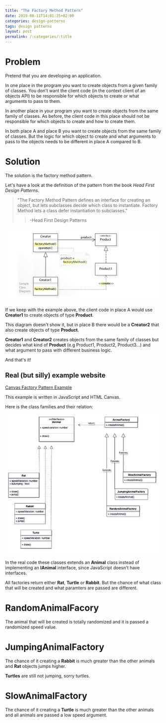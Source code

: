 ```yaml
---
title: "The Factory Method Pattern"
date: 2019-08-11T14:01:25+02:00
categories: design-patterns
tags: design patterns
layout: post
permalink: /:categories/:title
---
```


# Problem

Pretend that you are developing an application. 

In one place in the program you want to create objects from a given
family of classes. You don't want the client code (in the context
client of an objects API) to be responsible for which objects to create or what
arguments to pass to them.


In another place in your program you want to create objects from the
same family of classes. As before, the client code in this place should not be
responsible for which objects to create and how to create them. 

In both place A and place B you want to create objects from the same
family of classes. But the logic for which object to create and what
arguments to pass to the objects needs to be different in place A
compared to B.


# Solution

The solution is the factory method pattern.

Let's have a look at the definition of the pattern from the book _Head First Design Patterns_.

>"The Factory Method Pattern defines an interface for creating an object,
 but lets subclasses decide which class to instantiate. Factory Method 
 lets a class defer instantiation to subclasses." <br>
>> -Head First Design Patterns

![Factory method pattern](/assets/img/factory-method-pattern.jpg)

If we keep with the example above, the client code in place A would
use **Creator1** to create objects of type **Product**. 

This diagram doesn't show it, but in place B there would be a
**Creator2** that also create objects of type **Product**. 

**Creator1** and **Creator2** creates objects from the same family of
classes but decides what kind of **Product** (e.g Product1, Product2,
Product3...) and what argument to pass with different business logic.

And that's it!

## Real (but silly) example website

<a href="https://axeldahlin.github.io/canvas-factory-method-example/"
target="_blank">Canvas Factory Pattern Example</a>

This example is written in JavaScript and HTML Canvas. 

Here is the class families and their relation:

![Animal factory](/assets/img/animal-factory-method-pattern.png)

In the real code these classes extends an **Animal** class instead of
implementing an **IAnimal** interface, since JavaScript doesn't have
interfaces.

All factories return either **Rat**, **Turtle** or **Rabbit**. But
the chance of what class that will be created and what paramters are passed
are different.

# RandomAnimalFacory

The animal that will be created is totally randomized and it is passed
a randomized speed value.

# JumpingAnimalFactory

The chance of it creating a **Rabbit** is much greater than the other
animals and **Rat** objects jumps higher.

**Turtles** are still not jumping, sorry turtles. 

# SlowAnimalFactory

The chance of it creating a **Turtle** is much greater than the other
animals and all animals are passed a low speed argument.


